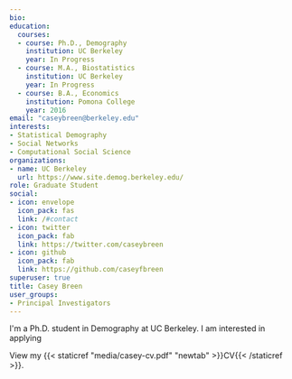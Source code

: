 ```yaml
---
bio: 
education:
  courses:
  - course: Ph.D., Demography
    institution: UC Berkeley
    year: In Progress
  - course: M.A., Biostatistics
    institution: UC Berkeley 
    year: In Progress
  - course: B.A., Economics 
    institution: Pomona College
    year: 2016
email: "caseybreen@berkeley.edu"
interests:
- Statistical Demography
- Social Networks
- Computational Social Science
organizations:
- name: UC Berkeley
  url: https://www.site.demog.berkeley.edu/
role: Graduate Student
social:
- icon: envelope
  icon_pack: fas
  link: /#contact
- icon: twitter
  icon_pack: fab
  link: https://twitter.com/caseybreen
- icon: github
  icon_pack: fab
  link: https://github.com/caseyfbreen
superuser: true
title: Casey Breen
user_groups:
- Principal Investigators
---
```


I'm a Ph.D. student in Demography at UC Berkeley. I am interested in applying 

View my {{< staticref "media/casey-cv.pdf" "newtab" >}}CV{{< /staticref >}}.
